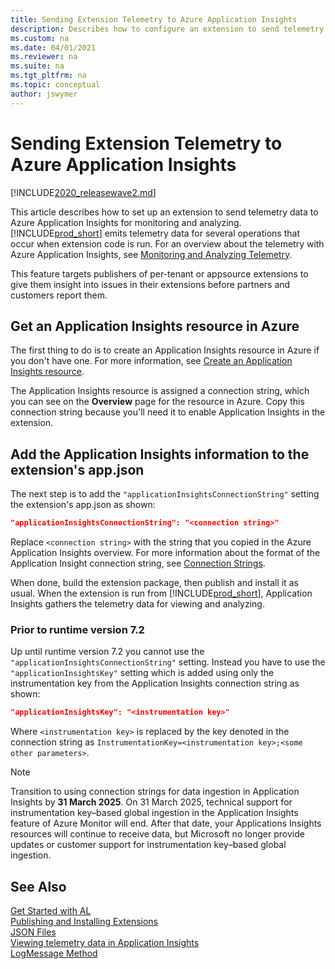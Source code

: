 ```yaml
---
title: Sending Extension Telemetry to Azure Application Insights 
description: Describes how to configure an extension to send telemetry data to Azure Application Insights. 
ms.custom: na
ms.date: 04/01/2021
ms.reviewer: na
ms.suite: na
ms.tgt_pltfrm: na
ms.topic: conceptual
author: jswymer
---
```


# Sending Extension Telemetry to Azure Application Insights

[!INCLUDE[2020_releasewave2.md](../includes/2020_releasewave2.md)]

This article describes how to set up an extension to send telemetry data to Azure Application Insights for monitoring and analyzing. [!INCLUDE[prod_short](includes/prod_short.md)] emits telemetry data for several operations that occur when extension code is run. For an overview about the telemetry with Azure Application Insights, see [Monitoring and Analyzing Telemetry](../administration/telemetry-overview.md).

This feature targets publishers of per-tenant or appsource extensions to give them insight into issues in their extensions before partners and customers report them.

## Get an Application Insights resource in Azure

The first thing to do is to create an Application Insights resource in Azure if you don't have one. For more information, see [Create an Application Insights resource](/azure/azure-monitor/app/create-new-resource).

The Application Insights resource is assigned a connection string, which you can see on the **Overview** page for the resource in Azure. Copy this connection string because you'll need it to enable Application Insights in the extension.

## Add the Application Insights information to the extension's app.json

The next step is to add the `"applicationInsightsConnectionString"` setting the extension's app.json as shown:

```json
"applicationInsightsConnectionString": "<connection string>"
```

Replace `<connection string>` with the string that you copied in the Azure Application Insights overview. For more information about the format of the Application Insight connection string, see [Connection Strings](/azure/azure-monitor/app/sdk-connection-string?tabs=net).

When done, build the extension package, then publish and install it as usual. When the extension is run from [!INCLUDE[prod_short](includes/prod_short.md)], Application Insights gathers the telemetry data for viewing and analyzing.

### Prior to runtime version 7.2

Up until runtime version 7.2 you cannot use the `"applicationInsightsConnectionString"` setting. Instead you have to use the `"applicationInsightsKey"` setting which is added using only the instrumentation key from the Application Insights connection string as shown:

```json
"applicationInsightsKey": "<instrumentation key>"
```

Where `<instrumentation key>` is replaced by the key denoted in the connection string as `InstrumentationKey=<instrumentation key>;<some other parameters>`.

> [!NOTE]
> Transition to using connection strings for data ingestion in Application Insights by **31 March 2025**. On 31 March 2025, technical support for instrumentation key–based global ingestion in the Application Insights feature of Azure Monitor will end. After that date, your Applications Insights resources will continue to receive data, but Microsoft no longer provide updates or customer support for instrumentation key–based global ingestion. 

## See Also  
[Get Started with AL](devenv-get-started.md)  
[Publishing and Installing Extensions](devenv-how-publish-and-install-an-extension-v2.md)  
[JSON Files](devenv-json-files.md)  
[Viewing telemetry data in Application Insights](../administration/telemetry-overview.md)  
[LogMessage Method](../developer/methods-auto/session/session-logmessage-string-string-verbosity-dataclassification-telemetryscope-string-string-string-string-method.md)  
